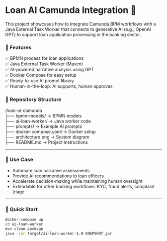 # Loan AI Camunda Integration 🚀

This project showcases how to integrate Camunda BPM workflows with a Java External Task Worker that connects to generative AI (e.g., OpenAI GPT) to support loan application processing in the banking sector.

### 🌟 Features

✅ BPMN process for loan applications  
✅ Java External Task Worker (Maven)  
✅ AI-powered narrative analysis using GPT  
✅ Docker Compose for easy setup  
✅ Ready-to-use AI prompt library  
✅ Human-in-the-loop: AI supports, human approves  

### 📂 Repository Structure

/loan-ai-camunda  
├── bpmn-models/ → BPMN models  
├── ai-loan-worker/ → Java worker code  
├── prompts/ → Example AI prompts  
├── docker-compose.yaml → Docker setup  
├── architecture.png → System diagram  
├── README.md → Project instructions  

---

### 💼 Use Case

- Automate loan narrative assessments  
- Provide AI recommendations to loan officers  
- Accelerate decision-making while maintaining human oversight  
- Extendable for other banking workflows: KYC, fraud alerts, complaint triage

---

### 🚀 Quick Start

```bash
docker-compose up
cd ai-loan-worker
mvn clean package
java -jar target/ai-loan-worker-1.0-SNAPSHOT.jar
